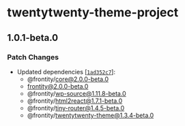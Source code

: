 # twentytwenty-theme-project

## 1.0.1-beta.0

### Patch Changes

- Updated dependencies [[`1ad352c7`](https://github.com/frontity/frontity/commit/1ad352c7a5c3df7eaff8bf0b15441d0bd27ff3be)]:
  - @frontity/core@2.0.0-beta.0
  - frontity@2.0.0-beta.0
  - @frontity/wp-source@1.11.8-beta.0
  - @frontity/html2react@1.7.1-beta.0
  - @frontity/tiny-router@1.4.5-beta.0
  - @frontity/twentytwenty-theme@1.3.4-beta.0
